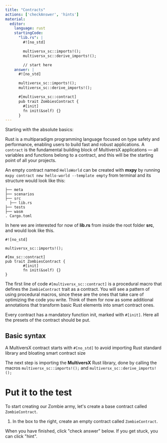 ```yaml
---
title: "Contracts"
actions: ['checkAnswer', 'hints']
material: 
  editor:
    language: rust
    startingCode:
      "lib.rs": |
        #![no_std]

        multiversx_sc::imports!();
        multiversx_sc::derive_imports!();

        // start here
    answer: |
      #![no_std]

      multiversx_sc::imports!();
      multiversx_sc::derive_imports!();

      #[multiversx_sc::contract]
      pub trait ZombiesContract {
        #[init]
        fn init(&self) {}
      }
---
```



Starting with the absolute basics:

Rust is a multiparadigm  programming language focused on type safety and performance, enabling users to build fast and robust applications. A `contract` is the fundamental building block of MultiversX applications — all variables and functions belong to a contract, and this will be the starting point of all your projects.

An empty contract named `HelloWorld` can be created with **mxpy** by running `mxpy contract new hello-world --template empty` from terminal and its structure would look like this:

```
├── meta
├── scenarios
├── src
  ├── lib.rs
├── tests
├── wasm
. Cargo.toml
```
In here we are interested for now of **lib.rs** from inside the root folder **src**, and would look like this.

```
#![no_std]

multiversx_sc::imports!();
  
#[mx_sc::contract]
pub trait ZombiesContract {
        #[init]
        fn init(&self) {}
}
```

The first line of code `#[multiversx_sc::contract]` is a procedural macro that defines the `ZombieContract` trait as a contract. You will see a pattern of using procedural macros, since these are the ones that take care of optimizing the code you write. Think of them for now as some additional annotations that transform basic Rust elements into smart contract ones.

Every contract has a mandatory function init, marked with `#[init]`. Here all the presets of the contract should be put.

## Basic syntax

A MultiversX contract starts with `#[no_std]` to avoid importing Rust standard library and bloating smart contract size

The next step is importing the **MultiversX** Rust library, done by calling the macros `multiversx_sc::imports!();` and `multiversx_sc::derive_imports!();`

# Put it to the test

To start creating our Zombie army, let's create a base contract called `ZombieContract`.

1. In the box to the right, create an empty contract called `ZombieContract`.

When you have finished, click "check answer" below. If you get stuck, you can click "hint".
